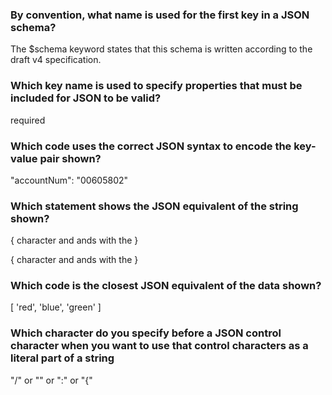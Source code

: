 ### By convention, what name is used for the first key in a JSON schema?

The $schema keyword states that this schema is written according to the draft v4 specification.

### Which key name is used to specify properties that must be included for JSON to be valid?

required

### Which code uses the correct JSON syntax to encode the key-value pair shown?

"accountNum": "00605802"

### Which statement shows the JSON equivalent of the string shown?

{ character and ands with the }

\{ character and ands with the \}

### Which code is the closest JSON equivalent of the data shown?

[ 'red', 'blue', 'green' ]

### Which character do you specify before a JSON control character when you want to use that control characters as a literal part of a string

"/" or "\" or ":" or "{"
